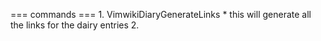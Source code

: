 
=== commands ===
	1. VimwikiDiaryGenerateLinks
		* this will generate all the links for the dairy entries
	2. 
